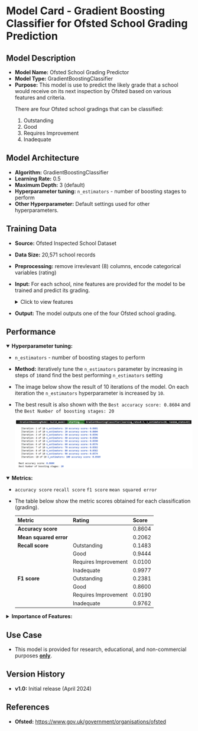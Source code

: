# Model Card - Gradient Boosting Classifier for Ofsted School Grading Prediction


## Model Description

- **Model Name:** Ofsted School Grading Predictor
- **Model Type:** GradientBoostingClassifier
- **Purpose:** This model is use to predict the likely grade that a school would receive on its next inspection by Ofsted based on various features and criteria. 
   <p>
    There are four Ofsted school gradings that can be classified:
    <ol type="1">
    <li>Outstanding</li>
    <li>Good</li>
    <li>Requires Improvement</li>
    <li>Inadequate</li>
    </ol>
   </p>

## Model Architecture

- **Algorithm:** GradientBoostingClassifier
- **Learning Rate:** 0.5
- **Maximum Depth:** 3 (default)
- **Hyperparameter tuning:** `n_estimators` - number of boosting stages to perform
- **Other Hyperparameter:** Default settings used for other hyperparameters.

## Training Data

- **Source:** Ofsted Inspected School Dataset
- **Data Size:** 20,571 school records
- **Preprocessing:** remove irrevlevant (8) columns, encode categorical variables (rating)
- **Input:** For each school, nine features are provided for the model to be trained and predict its grading.
   <details>
  <summary>Click to view features</summary>
    <p>
    <ol type="1">
    <li>Gender Type - girls, boys, mixed</li>
    <li>Religious Ethos - Church of England, Roman Catholic, Other religion and non-faith</li>
    <li>Percentage of Pupils who are Boys</li>
    <li>Percentage of Pupils who are Girls</li>
    <li>Percentage of Pupils who have Enhance Health Care plan</li>
    <li>Percentage of Pupils who have Special Education Needs</li>
    <li>Percentage of Pupils who receive Free School Meals</li>
    <li>Percentage of Pupils who first language is English</li>
    <li>Percentage of Pupils who first language is not English</li>
    </ol>
    </p>
   </details>

- **Output:** The model outputs one of the four Ofsted school grading.

## Performance

   <div>
   <details open>
  <summary><b>Hyperparameter tuning:</b></summary>

- `n_estimators` - number of boosting stages to perform

- **Method:** iteratively tune the `n_estimators` parameter by increasing in steps of `10`and find the best performing `n_estimators` setting

- The image below show the result of 10 iterations of the model. On each iteration the `n_estimators` hyperparameter is increased by `10`.

- The best result is also shown with the `Best accuracy score: 0.8604` and the `Best Number of boosting stages: 20`

   <div>
    <img style="width:700px" src="https://github.com/wrm65/Capstone-Project-2024/blob/main/images/gradient_boosting_01.png">
   </div>

   </details>
   </div>

   <details open>
  <summary><b>Metrics:</b></summary>

   <p>

   - `accuracy score` `recall score` `f1 score` `mean squared error`

   - The table below show the metric scores obtained for each classification (grading).

     <div>

       | Metric | Rating | Score |
       | --- | -- | --- |
       | **Accuracy score** | &nbsp; | 0.8604 |
       | **Mean squared error** | &nbsp; | 0.2062 |
       | **Recall score** | Outstanding | 0.1483 |
       | &nbsp; | Good | 0.9444 |
       | &nbsp; | Requires Improvement | 0.0100 |
       | &nbsp; | Inadequate | 0.9977 |
       | **F1 score** | Outstanding | 0.2381 |
       | &nbsp; | Good | 0.8600 |
       | &nbsp; | Requires Improvement | 0.0190 |
       | &nbsp; | Inadequate | 0.9762 |

     </div>

   </p>

   </details>

   <details>
  <summary><b>Importance of Features:</b></summary>

  <p>

   - The image below show the importance of each feature to the model, when making the predictions.
   <table>
    <tr>
      <td valign="top"> 
      <img style="width:325px" src="https://github.com/wrm65/Capstone-Project-2024/blob/main/images/gradient_boosting_02.png">
      </td>
      <td valign="top"> 
      <img style="width:500px" src="https://github.com/wrm65/Capstone-Project-2024/blob/main/images/gradient_boosting_03.png">
      </td>
     </tr>
   </table>
  </p>

   </details>

## Use Case

- This model is provided for research, educational, and non-commercial purposes <b><u>only</u></b>.

## Version History

- **v1.0:**  Initial release (April 2024)

## References

- **Ofsted:** https://www.gov.uk/government/organisations/ofsted
